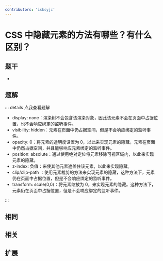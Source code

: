 ```yaml
---
contributors: 'isboyjc'
---
```


# CSS 中隐藏元素的方法有哪些？有什么区别？

## 题干

- 



## 题解

::: details 点我查看题解

- display: none：渲染树不会包含该渲染对象，因此该元素不会在页面中占据位置，也不会响应绑定的监听事件。
- visibility: hidden：元素在页面中仍占据空间，但是不会响应绑定的监听事件。
- opacity: 0：将元素的透明度设置为 0，以此来实现元素的隐藏。元素在页面中仍然占据空间，并且能够响应元素绑定的监听事件。
- position: absolute：通过使用绝对定位将元素移除可视区域内，以此来实现元素的隐藏。
- z-index: 负值：来使其他元素遮盖住该元素，以此来实现隐藏。
- clip/clip-path ：使用元素裁剪的方法来实现元素的隐藏，这种方法下，元素仍在页面中占据位置，但是不会响应绑定的监听事件。
- transform: scale(0,0)：将元素缩放为 0，来实现元素的隐藏。这种方法下，元素仍在页面中占据位置，但是不会响应绑定的监听事件。



:::



## 相同


## 相关


## 扩展


